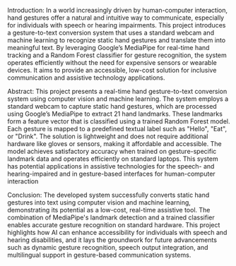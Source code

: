 Introduction:
In a world increasingly driven by human-computer interaction, hand gestures offer a natural and intuitive way to communicate, especially for individuals with speech or hearing impairments. This project introduces a gesture-to-text conversion system that uses a standard webcam and machine learning to recognize static hand gestures and translate them into meaningful text. By leveraging Google’s MediaPipe for real-time hand tracking and a Random Forest classifier for gesture recognition, the system operates efficiently without the need for expensive sensors or wearable devices. It aims to provide an accessible, low-cost solution for inclusive communication and assistive technology applications.

Abstract:
This project presents a real-time hand gesture-to-text conversion system using computer vision and machine learning. The system employs a standard webcam to capture static hand gestures, which are processed using Google’s MediaPipe to extract 21 hand landmarks. These landmarks form a feature vector that is classified using a trained Random Forest model. Each gesture is mapped to a predefined textual label such as "Hello", "Eat", or "Drink". The solution is lightweight and does not require additional hardware like gloves or sensors, making it affordable and accessible. The model achieves satisfactory accuracy when trained on gesture-specific landmark data and operates efficiently on standard laptops. This system has potential applications in assistive technologies for the speech- and hearing-impaired and in gesture-based interfaces for human-computer interaction


Conclusion:
The developed system successfully converts static hand gestures into text using computer vision and machine learning, demonstrating its potential as a low-cost, real-time assistive tool. The combination of MediaPipe's landmark detection and a trained classifier enables accurate gesture recognition on standard hardware. This project highlights how AI can enhance accessibility for individuals with speech and hearing disabilities, and it lays the groundwork for future advancements such as dynamic gesture recognition, speech output integration, and multilingual support in gesture-based communication systems.
